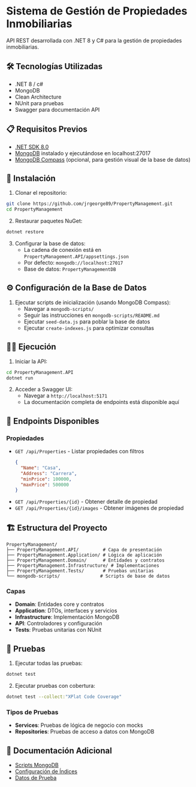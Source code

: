 # Sistema de Gestión de Propiedades Inmobiliarias

API REST desarrollada con .NET 8 y C# para la gestión de propiedades inmobiliarias.

## 🛠️ Tecnologías Utilizadas

- .NET 8 / c#
- MongoDB
- Clean Architecture
- NUnit para pruebas
- Swagger para documentación API

## 📋 Requisitos Previos

- [.NET SDK 8.0](https://dotnet.microsoft.com/download/dotnet/8.0)
- [MongoDB](https://www.mongodb.com/try/download/community) instalado y ejecutándose en localhost:27017
- [MongoDB Compass](https://www.mongodb.com/try/download/compass) (opcional, para gestión visual de la base de datos)

## 🚀 Instalación

1. Clonar el repositorio:
```bash
git clone https://github.com/jrgeorge89/PropertyManagement.git
cd PropertyManagement
```

2. Restaurar paquetes NuGet:
```bash
dotnet restore
```

3. Configurar la base de datos:
   - La cadena de conexión está en `PropertyManagement.API/appsettings.json`
   - Por defecto: `mongodb://localhost:27017`
   - Base de datos: `PropertyManagementDB`

## ⚙️ Configuración de la Base de Datos

1. Ejecutar scripts de inicialización (usando MongoDB Compass):
   - Navegar a `mongodb-scripts/`
   - Seguir las instrucciones en `mongodb-scripts/README.md`
   - Ejecutar `seed-data.js` para poblar la base de datos
   - Ejecutar `create-indexes.js` para optimizar consultas

## 🏃‍♂️ Ejecución

1. Iniciar la API:
```bash
cd PropertyManagement.API
dotnet run
```

2. Acceder a Swagger UI:
   - Navegar a `http://localhost:5171`
   - La documentación completa de endpoints está disponible aquí

## 📡 Endpoints Disponibles

### Propiedades
- `GET /api/Properties` - Listar propiedades con filtros
  ```json
  {
    "Name": "Casa",
    "Address": "Carrera",
    "minPrice": 100000,
    "maxPrice": 500000
  }
  ```
- `GET /api/Properties/{id}` - Obtener detalle de propiedad
- `GET /api/Properties/{id}/images` - Obtener imágenes de propiedad

## 🏗️ Estructura del Proyecto

```
PropertyManagement/
├── PropertyManagement.API/         # Capa de presentación
├── PropertyManagement.Application/ # Lógica de aplicación
├── PropertyManagement.Domain/      # Entidades y contratos
├── PropertyManagement.Infrastructure/ # Implementaciones
├── PropertyManagement.Tests/       # Pruebas unitarias
└── mongodb-scripts/               # Scripts de base de datos
```

### Capas
- **Domain**: Entidades core y contratos
- **Application**: DTOs, interfaces y servicios
- **Infrastructure**: Implementación MongoDB
- **API**: Controladores y configuración
- **Tests**: Pruebas unitarias con NUnit

## 🧪 Pruebas

1. Ejecutar todas las pruebas:
```bash
dotnet test
```

2. Ejecutar pruebas con cobertura:
```bash
dotnet test --collect:"XPlat Code Coverage"
```

### Tipos de Pruebas
- **Services**: Pruebas de lógica de negocio con mocks
- **Repositories**: Pruebas de acceso a datos con MongoDB

## 📝 Documentación Adicional

- [Scripts MongoDB](mongodb-scripts/README.md)
- [Configuración de Índices](mongodb-scripts/create-indexes.js)
- [Datos de Prueba](mongodb-scripts/seed-data.js)
